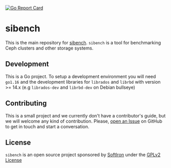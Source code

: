[![Go Report Card](https://goreportcard.com/badge/github.com/masonkatz/sibench)](https://goreportcard.com/report/github.com/masonkatz/sibench)

# sibench

This is the main repository for [sibench]. `sibench` is a tool for benchmarking
Ceph clusters and other storage systems.

## Development

This is a Go project. To setup a development environment you will need `go1.16`
and the development libraries for `librados` and `librbd` with version >= 14.x
(e.g `librados-dev` and `librbd-dev` on Debian bullseye)

## Contributing

This is a small project and we currently don't have a contributor's guide, but
we will welcome any kind of contribution. Please, [open an Issue] on GitHub
to get in touch and start a conversation.

## License

`sibench` is an open source project sponsored by [SoftIron] under the
[GPLv2 License]


[sibench]: https://sibench.io
[open an Issue]: https://github.com/SoftIron/sibench/issues
[SoftIron]: https://softiron.com
[GPLv2 License]: https://github.com/SoftIron/sibench/blob/master/COPYING
